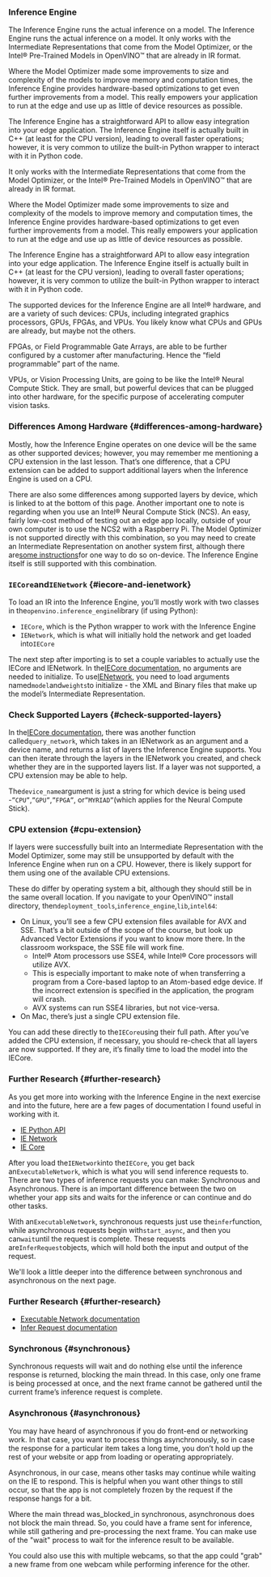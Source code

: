 ### Inference Engine

The Inference Engine runs the actual inference on a model. The Inference Engine runs the actual inference on a model. It only works with the Intermediate Representations that come from the Model Optimizer, or the Intel® Pre-Trained Models in OpenVINO™ that are already in IR format.

Where the Model Optimizer made some improvements to size and complexity of the models to improve memory and computation times, the Inference Engine provides hardware-based optimizations to get even further improvements from a model. This really empowers your application to run at the edge and use up as little of device resources as possible.

The Inference Engine has a straightforward API to allow easy integration into your edge application. The Inference Engine itself is actually built in C++ \(at least for the CPU version\), leading to overall faster operations; however, it is very common to utilize the built-in Python wrapper to interact with it in Python code.

It only works with the Intermediate Representations that come from the Model Optimizer, or the Intel® Pre-Trained Models in OpenVINO™ that are already in IR format.

Where the Model Optimizer made some improvements to size and complexity of the models to improve memory and computation times, the Inference Engine provides hardware-based optimizations to get even further improvements from a model. This really empowers your application to run at the edge and use up as little of device resources as possible.

The Inference Engine has a straightforward API to allow easy integration into your edge application. The Inference Engine itself is actually built in C++ \(at least for the CPU version\), leading to overall faster operations; however, it is very common to utilize the built-in Python wrapper to interact with it in Python code.

The supported devices for the Inference Engine are all Intel® hardware, and are a variety of such devices: CPUs, including integrated graphics processors, GPUs, FPGAs, and VPUs. You likely know what CPUs and GPUs are already, but maybe not the others.

FPGAs, or Field Programmable Gate Arrays, are able to be further configured by a customer after manufacturing. Hence the “field programmable” part of the name.

VPUs, or Vision Processing Units, are going to be like the Intel® Neural Compute Stick. They are small, but powerful devices that can be plugged into other hardware, for the specific purpose of accelerating computer vision tasks.

### Differences Among Hardware {#differences-among-hardware}

Mostly, how the Inference Engine operates on one device will be the same as other supported devices; however, you may remember me mentioning a CPU extension in the last lesson. That’s one difference, that a CPU extension can be added to support additional layers when the Inference Engine is used on a CPU.

There are also some differences among supported layers by device, which is linked to at the bottom of this page. Another important one to note is regarding when you use an Intel® Neural Compute Stick \(NCS\). An easy, fairly low-cost method of testing out an edge app locally, outside of your own computer is to use the NCS2 with a Raspberry Pi. The Model Optimizer is not supported directly with this combination, so you may need to create an Intermediate Representation on another system first, although there are[some instructions](https://software.intel.com/en-us/articles/model-downloader-optimizer-for-openvino-on-raspberry-pi)for one way to do so on-device. The Inference Engine itself is still supported with this combination.

### `IECore`and`IENetwork` {#iecore-and-ienetwork}

To load an IR into the Inference Engine, you’ll mostly work with two classes in the`openvino.inference_engine`library \(if using Python\):

* `IECore`, which is the Python wrapper to work with the Inference Engine
* `IENetwork`, which is what will initially hold the network and get loaded into`IECore`

The next step after importing is to set a couple variables to actually use the IECore and IENetwork. In the[IECore documentation](https://docs.openvinotoolkit.org/2019_R3/classie__api_1_1IECore.html), no arguments are needed to initialize. To use[IENetwork](https://docs.openvinotoolkit.org/2019_R3/classie__api_1_1IENetwork.html), you need to load arguments named`model`and`weights`to initialize - the XML and Binary files that make up the model’s Intermediate Representation.

### Check Supported Layers {#check-supported-layers}

In the[IECore documentation](https://docs.openvinotoolkit.org/2019_R3/classie__api_1_1IECore.html), there was another function called`query_network`, which takes in an IENetwork as an argument and a device name, and returns a list of layers the Inference Engine supports. You can then iterate through the layers in the IENetwork you created, and check whether they are in the supported layers list. If a layer was not supported, a CPU extension may be able to help.

The`device_name`argument is just a string for which device is being used -`”CPU”`,`”GPU”`,`”FPGA”`, or`”MYRIAD”`\(which applies for the Neural Compute Stick\).

### CPU extension {#cpu-extension}

If layers were successfully built into an Intermediate Representation with the Model Optimizer, some may still be unsupported by default with the Inference Engine when run on a CPU. However, there is likely support for them using one of the available CPU extensions.

These do differ by operating system a bit, although they should still be in the same overall location. If you navigate to your OpenVINO™ install directory, then`deployment_tools`,`inference_engine`,`lib`,`intel64`:

* On Linux, you’ll see a few CPU extension files available for AVX and SSE. That’s a bit outside of the scope of the course, but look up Advanced Vector Extensions if you want to know more there. In the classroom workspace, the SSE file will work fine.
  * Intel® Atom processors use SSE4, while Intel® Core processors will utilize AVX.
  * This is especially important to make note of when transferring a program from a Core-based laptop to an Atom-based edge device. If the incorrect extension is specified in the application, the program will crash.
  * AVX systems can run SSE4 libraries, but not vice-versa.
* On Mac, there’s just a single CPU extension file.

You can add these directly to the`IECore`using their full path. After you’ve added the CPU extension, if necessary, you should re-check that all layers are now supported. If they are, it’s finally time to load the model into the IECore.

### Further Research {#further-research}

As you get more into working with the Inference Engine in the next exercise and into the future, here are a few pages of documentation I found useful in working with it.

* [IE Python API](https://docs.openvinotoolkit.org/2019_R3/ie_python_api.html)
* [IE Network](https://docs.openvinotoolkit.org/2019_R3/classie__api_1_1IENetwork.html)
* [IE Core](https://docs.openvinotoolkit.org/2019_R3/classie__api_1_1IECore.html)

After you load the`IENetwork`into the`IECore`, you get back an`ExecutableNetwork`, which is what you will send inference requests to. There are two types of inference requests you can make: Synchronous and Asynchronous. There is an important difference between the two on whether your app sits and waits for the inference or can continue and do other tasks.

With an`ExecutableNetwork`, synchronous requests just use the`infer`function, while asynchronous requests begin with`start_async`, and then you can`wait`until the request is complete. These requests are`InferRequest`objects, which will hold both the input and output of the request.

We'll look a little deeper into the difference between synchronous and asynchronous on the next page.

### Further Research {#further-research}

* [Executable Network documentation](https://docs.openvinotoolkit.org/2019_R3/classie__api_1_1ExecutableNetwork.html)
* [Infer Request documentation](https://docs.openvinotoolkit.org/2019_R3/classie__api_1_1InferRequest.html)

### Synchronous {#synchronous}

Synchronous requests will wait and do nothing else until the inference response is returned, blocking the main thread. In this case, only one frame is being processed at once, and the next frame cannot be gathered until the current frame’s inference request is complete.

### Asynchronous {#asynchronous}

You may have heard of asynchronous if you do front-end or networking work. In that case, you want to process things asynchronously, so in case the response for a particular item takes a long time, you don’t hold up the rest of your website or app from loading or operating appropriately.

Asynchronous, in our case, means other tasks may continue while waiting on the IE to respond. This is helpful when you want other things to still occur, so that the app is not completely frozen by the request if the response hangs for a bit.

Where the main thread was_blocked_in synchronous, asynchronous does not block the main thread. So, you could have a frame sent for inference, while still gathering and pre-processing the next frame. You can make use of the "wait" process to wait for the inference result to be available.

You could also use this with multiple webcams, so that the app could "grab" a new frame from one webcam while performing inference for the other.

